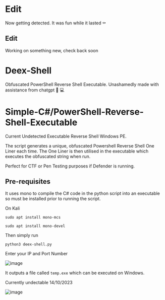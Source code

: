 # Edit

Now getting detected. It was fun while it lasted ⚰️

## Edit 

Working on something new, check back soon


# Deex-Shell
Obfuscated PowerShell Reverse Shell Executable. Unashamedly made with assistance from chatgpt 🧠 💻

# Simple-C#/PowerShell-Reverse-Shell-Executable
Current Undetected Executable Reverse Shell Windows PE. 

The script generates a unique, obfuscated Powershell Reverse Shell One Liner each time.
The One Liner is then utilised in the executable which executes the obfuscated string when run. 


Perfect for CTF or Pen Testing purposes if Defender is running. 

## Pre-requisites

It uses mono to compile the C# code in the python script into an executable so must be installed prior to running the script. 

On Kali
```
sudo apt install mono-mcs

sudo apt install mono-devel
```

Then simply run 
```
python3 deex-shell.py

```
Enter your IP and Port Number

![image](https://github.com/deeexcee-io/Deex-Shell/assets/130473605/7288c047-32f4-4f5e-88be-e4250df798c5)

It outputs a file called `temp.exe` which can be executed on Windows.

Currently undectable 14/10/2023

![image](https://github.com/deeexcee-io/Deex-Shell/assets/130473605/92dd3499-c5d1-42b3-903b-c2f5e8d7e96e)

